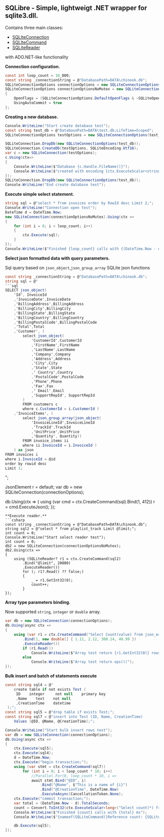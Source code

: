 ## SQLibre - Simple, lightweigt .NET wrapper for sqlite3.dll. 
Contains three main classes:
- [SQLIteConnection](https://github.com/S031/SQLibre/blob/master/SQLibre/Common/SQLiteConnection.cs)
- [SQLIteCommand](https://github.com/S031/SQLibre/blob/master/SQLibre/Common/SQLIteCommand.cs)
- [SQLiteReader](https://github.com/S031/SQLibre/blob/master/SQLibre/Common/SQLiteReader.cs)

with ADO.NET-like functionality

**Connection configuration.**
```csharp
const int loop_count = 10_000;
const string _connectionString = @"DatabasePath=DATA\chinook.db";
SQLiteConnectionOptions connectionOptions = new SQLiteConnectionOptions(_connectionString);
SQLiteConnectionOptions connectionOptionsNoMutex = new SQLiteConnectionOptions(_connectionString)
{
	OpenFlags = (SQLiteConnectionOptions.DefaultOpenFlags & ~SQLiteOpenFlags.SQLITE_OPEN_FULLMUTEX) | SQLiteOpenFlags.SQLITE_OPEN_NOMUTEX, 
	UsingAutoCommit = true
};
```
**Creating a new database.**
```csharp
Console.WriteLine("Start create database test");
const string test_db = @"DatabasePath=DATA\test.db;LifeTime=Scoped";
SQLiteConnectionOptions testOptions = new SQLiteConnectionOptions(test_db);

SQLiteConnection.DropDb(new SQLiteConnectionOptions(test_db));
SQLiteConnection.CreateDb(testOptions, SQLiteEncoding.Utf16);
var c = new SQLiteConnection(testOptions);
c.Using(ctx=>
{
	Console.WriteLine($"Database {c.Handle.FileName()}");
	Console.WriteLine($"created with encoding {ctx.ExecuteScalar<string>("PRAGMA encoding;")} and journal = {ctx.ExecuteScalar<string>("PRAGMA journal_mode;")}");
});
SQLiteConnection.DropDb(new SQLiteConnectionOptions(test_db));
Console.WriteLine("End create database test");
```

**Execute simple select statement.**
```csharp
string sql = @"select * from invoices order by RowId desc Limit 2;";
Console.WriteLine("Connection open test");
DateTime d = DateTime.Now;
new SQLiteConnection(connectionOptionsNoMutex).Using(ctx =>
{
	for (int i = 0; i < loop_count; i++)
	{
		ctx.Execute(sql);
	}
});
Console.WriteLine($"Finished {loop_count} calls with {(DateTime.Now - d).TotalSeconds} ms");
```

**Select json formatted data with query parameters.**

Sql query based on `json_object`,`json_group_array` SQLite json functions
```csharp
const string _connectionString = @"DatabasePath=DATA\chinook.db";
string sql = @"
```sql
SELECT json_object(
	'Id', InvoiceId
	,'InvoiceDate',InvoiceDate
	,'BillingAddress',BillingAddress
	,'BillingCity',BillingCity
	,'BillingState',BillingState
	,'BillingCountry',BillingCountry
	,'BillingPostalCode',BillingPostalCode
	,'Total',Total
	,'Customer', (
		select json_object(
			'CustomerId',CustomerId
			,'FirstName',FirstName
			,'LastName',LastName
			,'Company',Company
			,'Address',Address
			,'City',City
			,'State',State
			,' Country',Country
			,'PostalCode',PostalCode
			,'Phone',Phone
			,'Fax',Fax
			,' Email',Email
			,'SupportRepId', SupportRepId
		)
		FROM customers c
		where c.CustomerId = i.CustomerId )
	,'InvoiceItems', (
		select json_group_array(json_object(
			'InvoiceLineId',InvoiceLineId
			,'TrackId',TrackId
			,'UnitPrice',UnitPrice
			,'Quantity', Quantity))
		FROM invoice_items ii
		where ii.InvoiceId = i.InvoiceId )
	) as json
FROM invoices i
where i.InvoiceId = @id
order by rowid desc
Limit 1;
```
";

JsonElement r = default;
var db = new SQLiteConnection(connectionOptions);

db.Using(ctx =>
	{
		using (var cmd = ctx.CreateCommand(sql).Bind(1, 412))
			r = cmd.ExecuteJson();
	});
```
**Execute reader.**
```csharp
const string _connectionString = @"DatabasePath=DATA\chinook.db";
string sql2 = @"select * from playlist_track Limit @limit;";
int count = 0;
Console.WriteLine("Start select reader test");
int count = 0;
db2 = new SQLiteConnection(connectionOptionsNoMutex);
db2.Using(ctx =>
{
	using (SQLiteReader? r1 = ctx.CreateCommand(sql2)
		.Bind("@limit", 20000)
		.ExecuteReader())
		for (; r1?.Read() ?? false;)
		{
			_ = r1.GetInt32(0);
			count++;
		}
});
```

**Array type parameters binding.**

Now supported `string`, `integer` or `double` array. 
```csharp
var db = new SQLiteConnection(connectionOptions);
db.Using(async ctx =>
{
	using (var r1 = ctx.CreateCommand("Select Count(value) from json_each(?) where value = 300.14")
		.Bind(1, new double[] { 1.11, 2.12, 300.14, 40.99 })
		.ExecuteReader())
		if (r1.Read())
			Console.WriteLine($"Array test return {r1.GetInt32(0)} rows count");
		else
			Console.WriteLine($"Array test return ops(((");
});
```

**Bulk insert and batch of statements execute**

```csharp
const string sql4 = @"
	create table if not exists Test (
     ID    integer     not null    primary key
     ,Name    text    not null
     ,CreationTime    datetime
 );";
const string sql5 = @"drop table if exists Test;";
const string sql7 = @"insert into Test (ID, Name, CreationTime)
	Values (@ID, @Name, @CreationTime);";

Console.WriteLine("Start bulk insert rows test");
var db = new SQLiteConnection(connectionOptions);
db.Using(async ctx =>
{
	ctx.Execute(sql5);
	ctx.Execute(sql4);
	d = DateTime.Now;
	ctx.Execute("begin transaction;");
	using (var stmt = ctx.CreateCommand(sql7))
		for (int i = 0; i < loop_count * 10; i++)
			//Parallel.For(0, loop_count * 10, i =>
			await stmt.Bind("@ID", i)
				.Bind("@Name", $"This is a name of {i}")
				.Bind("@CreationTime", DateTime.Now)
				.ExecuteAsync(CancellationToken.None);
	ctx.Execute("commit transaction;");
	var total = (DateTime.Now - d).TotalSeconds;
	count = Convert.ToInt32(ctx.ExecuteScalar<long>("Select count(*) from Test"));
	Console.WriteLine($"Finished {count} calls with {total} ms");
	Console.WriteLine($"{nameof(SQLiteCommand)}Reference count: {SQLiteCommand.RefCount}");

	db.Execute(sql5);
});
```
